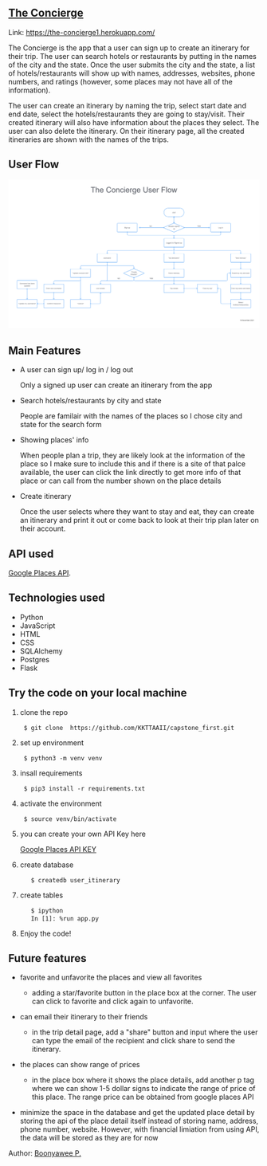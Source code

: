 ## [The Concierge](https://the-concierge1.herokuapp.com/)

Link: https://the-concierge1.herokuapp.com/

The Concierge is the app that a user can sign up to create an itinerary for their trip. The user can search hotels or restaurants by putting in the names of the city and the state. Once the user submits the city and the state, a list of hotels/restaurants will show up with names, addresses, websites, phone numbers, and ratings (however, some places may not have all of the information).

The user can create an itinerary by naming the trip, select start date and end date, select the hotels/restaurants they are going to stay/visit. Their created itinerary will also have information about the places they select. The user can also delete the itinerary. On their itinerary page, all the created itineraries are shown with the names of the trips.

## User Flow

![user flow](static/assets/The%20Concierge%20User%20Flow.png)



## Main Features
- A user can sign up/ log in / log out

  Only a signed up user can create an itinerary from the app

- Search hotels/restaurants by city and state

  People are familair with the names of the places so I chose city and state for the search form

- Showing places' info
  
  When people plan a trip, they are likely look at the information of the place so I make sure to include this and if there is a site of that palce available, the user can click the link directly to get more info of that place or can call from the number shown on the place details

- Create itinerary
 
  Once the user selects where they want to stay and eat, they can create an itinerary and print it out or come back to look at their trip plan later on their account.
  

## API used 

[Google Places API](https://developers.google.com/maps/documentation/places/web-service/overview).

## Technologies used
- Python
- JavaScript
- HTML
- CSS
- SQLAlchemy
- Postgres
- Flask

## Try the code on your local machine
1. clone the repo
   
        $ git clone  https://github.com/KKTTAAII/capstone_first.git
2. set up environment
   
        $ python3 -m venv venv

3. insall requirements

        $ pip3 install -r requirements.txt

4. activate the environment

        $ source venv/bin/activate

5. you can create your own API Key here

    [Google Places API KEY](https://mapsplatform.google.com/)

6. create database

          $ createdb user_itinerary

7. create tables

          $ ipython
          In [1]: %run app.py

8. Enjoy the code!


## Future features
  - favorite and unfavorite the places and view all favorites

      - adding a star/favorite button in the place box at the corner. The user can click to favorite and click again to unfavorite.
  
  - can email their itinerary to their friends

      - in the trip detail page, add a "share" button and input where the user can type the email of the recipient and click share to send the itinerary. 

  - the places can show range of prices 

    - in the place box where it shows the place details, add another p tag where we can show 1-5 dollar signs to indicate the range of price of this place. The range price can be obtained from google places API
  
  - minimize the space in the database and get the updated place detail by storing the api of the place detail itself instead of storing name, address, phone number, website. However, with financial limiation from using API, the data will be stored as they are for now
  
  

Author: [Boonyawee P.](https://www.linkedin.com/in/boonyawee-prasertsiripond/)